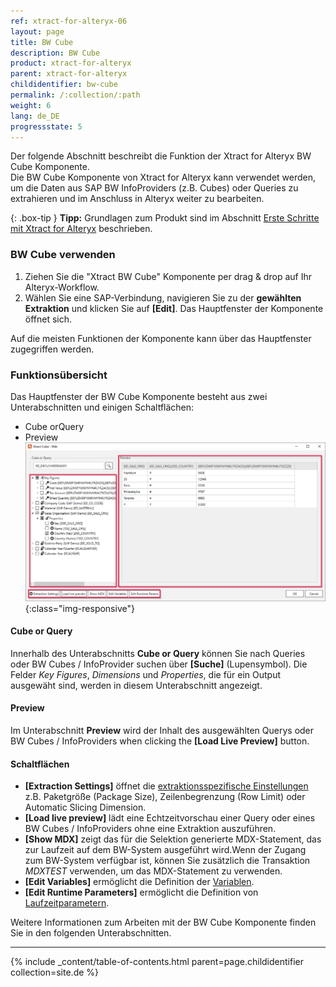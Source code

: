 ```yaml
---
ref: xtract-for-alteryx-06
layout: page
title: BW Cube
description: BW Cube
product: xtract-for-alteryx
parent: xtract-for-alteryx
childidentifier: bw-cube
permalink: /:collection/:path
weight: 6
lang: de_DE
progressstate: 5
---
```

Der folgende Abschnitt beschreibt die Funktion der Xtract for Alteryx BW Cube Komponente. <br>
Die BW Cube Komponente von Xtract for Alteryx kann verwendet werden, um die Daten aus  SAP BW InfoProviders (z.B. Cubes) oder Queries zu extrahieren und im Anschluss in Alteryx weiter zu bearbeiten.

{: .box-tip }
**Tipp:** Grundlagen zum Produkt sind im Abschnitt [Erste Schritte mit Xtract for Alteryx](./erste-schritte) beschrieben.

### BW Cube verwenden
1. Ziehen Sie die "Xtract BW Cube" Komponente per drag & drop auf Ihr Alteryx-Workflow.
2. Wählen Sie eine SAP-Verbindung, navigieren Sie zu der **gewählten Extraktion** und klicken Sie auf **[Edit]**. Das Hauptfenster der Komponente öffnet sich.

Auf die meisten Funktionen der Komponente kann über das Hauptfenster zugegriffen werden.

### Funktionsübersicht
Das Hauptfenster der BW Cube Komponente besteht aus zwei Unterabschnitten und einigen  Schaltflächen:

- Cube orQuery
- Preview
![Cube Extractor](/img/content/xfa/xfa-cube-query-overview.png){:class="img-responsive"}

#### Cube or Query
Innerhalb des Unterabschnitts **Cube or Query** können Sie nach Queries oder BW Cubes / InfoProvider suchen über **[Suche]** (Lupensymbol).
Die Felder *Key Figures*, *Dimensions* und *Properties*, die für ein Output ausgewäht sind, werden in diesem Unterabschnitt angezeigt. 


#### Preview
Im Unterabschnitt **Preview**  wird der Inhalt des ausgewählten Querys oder BW Cubes / InfoProviders when clicking the **[Load Live Preview]** button.

#### Schaltflächen
- **[Extraction Settings]** öffnet die [extraktionsspezifische Einstellungen](./bw-cube/bw-cube-einstellungen) z.B. Paketgröße (Package Size), Zeilenbegrenzung (Row Limit) oder Automatic Slicing Dimension. <br>
- **[Load live preview]** lädt eine Echtzeitvorschau einer Query oder eines BW Cubes / InfoProviders ohne eine Extraktion auszuführen.
- **[Show MDX]** zeigt das für die Selektion generierte MDX-Statement, das zur Laufzeit auf dem BW-System ausgeführt wird.Wenn der Zugang zum BW-System verfügbar ist, können Sie zusätzlich die Transaktion *MDXTEST* verwenden, um das MDX-Statement zu verwenden.
- **[Edit Variables]** ermöglicht die Definition der [Variablen](./bw-cube/bw-cube-variablen). 
- **[Edit Runtime Parameters]** ermöglicht die Definition von [Laufzeitparametern](./bw-cube/edit-runtime-parameters). 

Weitere Informationen zum Arbeiten mit der BW Cube Komponente finden Sie in den folgenden Unterabschnitten.

---

{% include _content/table-of-contents.html parent=page.childidentifier collection=site.de %}